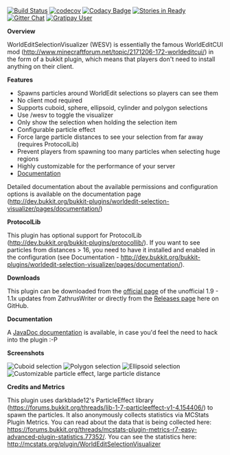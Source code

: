 [![Build Status](https://travis-ci.org/martinambrus/WorldEdit-ServerSide-Visualizer.svg?branch=master)](https://travis-ci.org/martinambrus/WorldEdit-ServerSide-Visualizer) 
[![codecov](https://codecov.io/gh/martinambrus/WorldEdit-ServerSide-Visualizer/branch/master/graph/badge.svg)](https://codecov.io/gh/martinambrus/WorldEdit-ServerSide-Visualizer) 
[![Codacy Badge](https://api.codacy.com/project/badge/Grade/9e43833af9e1428580111b7ea25c8e32)](https://www.codacy.com/app/martinambrus/WorldEdit-ServerSide-Visualizer?utm_source=github.com&amp;utm_medium=referral&amp;utm_content=martinambrus/WorldEdit-ServerSide-Visualizer&amp;utm_campaign=Badge_Grade) 
[![Stories in Ready](https://badge.waffle.io/martinambrus/WorldEdit-ServerSide-Visualizer.png?label=backlog&title=Backlog)](http://waffle.io/martinambrus/WorldEdit-ServerSide-Visualizer)
[![Gitter Chat](http://img.shields.io/badge/chat-online-brightgreen.svg)](https://gitter.im/WorldEdit-ServerSide-Visualizer/Lobby) 
[![Gratipay User](https://img.shields.io/gratipay/user/martinambrus.svg?style=plastic)]()

**Overview**

WorldEditSelectionVisualizer (WESV) is essentially the famous WorldEditCUI mod (http://www.minecraftforum.net/topic/2171206-172-worldeditcui/) in the form of a bukkit plugin, which means that players don't need to install anything on their client.

**Features**

- Spawns particles around WorldEdit selections so players can see them
- No client mod required
- Supports cuboid, sphere, ellipsoid, cylinder and polygon selections
- Use /wesv to toggle the visualizer
- Only show the selection when holding the selection item
- Configurable particle effect
- Force large particle distances to see your selection from far away (requires ProtocolLib)
- Prevent players from spawning too many particles when selecting huge regions
- Highly customizable for the performance of your server
- [Documentation](http://martinambrus.github.io/WorldEdit-ServerSide-Visualizer/javadoc)

Detailed documentation about the available permissions and configuration options is available on the documentation page (http://dev.bukkit.org/bukkit-plugins/worldedit-selection-visualizer/pages/documentation/)

**ProtocolLib**

This plugin has optional support for ProtocolLib (http://dev.bukkit.org/bukkit-plugins/protocollib/). If you want to see particles from distances > 16, you need to have it installed and enabled in the configuration (see Documentation - http://dev.bukkit.org/bukkit-plugins/worldedit-selection-visualizer/pages/documentation/).

**Downloads**

This plugin can be downloaded from the [official page](https://www.spigotmc.org/resources/worldeditselectionvisualizer.17311/) of the unofficial 1.9 - 1.1x updates from ZathrusWriter or directly from the [Releases page](https://github.com/martinambrus/WorldEdit-ServerSide-Visualizer/releases) here on GitHub.

**Documentation**

A [JavaDoc documentation](http://martinambrus.github.io/WorldEdit-ServerSide-Visualizer/javadoc) is available, in case you'd feel the need to hack into the plugin :-P

**Screenshots**

![Cuboid selection](https://proxy.spigotmc.org/2d092800fc87fc4cae09cb4191207971ef8a002a?url=http%3A%2F%2Fi.imgur.com%2F0MAcN3o.png) ![Polygon selection](https://proxy.spigotmc.org/5a6ad5f03fe42e43b289d84a16c429d369868451?url=http%3A%2F%2Fi.imgur.com%2FOqSQQr7.png) ![Ellipsoid selection](https://proxy.spigotmc.org/814c230f1f30bd9b4a20743c473074ade8b7510d?url=http%3A%2F%2Fi.imgur.com%2FpOwYY62.png) ![Customizable particle effect, large particle distance](https://proxy.spigotmc.org/a3a2b2fe96a312f3a5d8bdfe8b36c07134037e97?url=http%3A%2F%2Fi.imgur.com%2FVcR0IMA.png)

**Credits and Metrics**

This plugin uses darkblade12's ParticleEffect library (https://forums.bukkit.org/threads/lib-1-7-particleeffect-v1-4.154406/) to spawn the particles. It also anonymously collects statistics via MCStats Plugin Metrics. You can read about the data that is being collected here: https://forums.bukkit.org/threads/mcstats-plugin-metrics-r7-easy-advanced-plugin-statistics.77352/. You can see the statistics here: http://mcstats.org/plugin/WorldEditSelectionVisualizer
